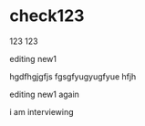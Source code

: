 # check123

123 123

editing new1 

hgdfhgjgfjs
fgsgfyugyugfyue
hfjh

editing new1 again

i am interviewing 
